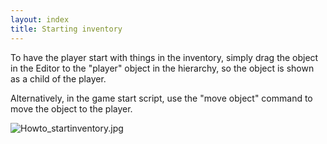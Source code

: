 ```yaml
---
layout: index
title: Starting inventory
---
```


To have the player start with things in the inventory, simply drag the object in the Editor to the "player" object in the hierarchy, so the object is shown as a child of the player.

Alternatively, in the game start script, use the "move object" command to move the object to the player.

![](Howto_startinventory.jpg‎ "Howto_startinventory.jpg‎")
